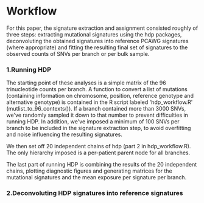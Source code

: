 # Workflow

For this paper, the signature extraction and assignment consisted roughly of three steps: extracting mutational signatures using the hdp packages, deconvoluting the obtained signatures into reference PCAWG signatures (where appropriate) and fitting the resulting final set of signatures to the observed counts of SNVs per branch or per bulk sample. 

### 1.Running HDP

The starting point of these analyses is a simple matrix of the 96 trinucleotide counts per branch. A function to convert a list of mutations (containing information on chromosome, position, reference genotype and alternative genotype) is contained in the R script labeled 'hdp_workflow.R' (mutlist_to_96_contexts()). If a branch contained more than 3000 SNVs, we've randomly sampled it down to that number to prevent difficulties in running HDP. In addition, we've imposed a minimum of 100 SNVs per branch to be included in the signature extraction step, to avoid overfitting and noise influencing the resulting signatures.

We then set off 20 independent chains of hdp (part 2 in hdp_workflow.R). The only hierarchy imposed is a per-patient parent node for all branches.

The last part of running HDP is combining the results of the 20 independent chains, plotting diagnostic figures and generating matrices for the mutational signatures and the mean exposure per signature per branch.

### 2.Deconvoluting HDP signatures into reference signatures



